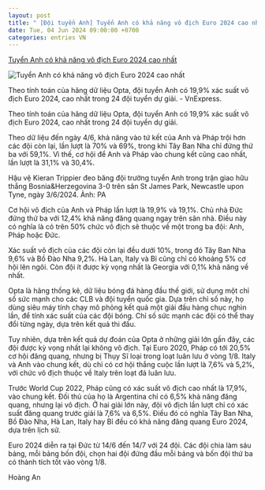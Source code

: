```yaml
---
layout: post
title: " [Đội tuyển Anh] Tuyển Anh có khả năng vô địch Euro 2024 cao nhất"
date: Tue, 04 Jun 2024 09:00:00 +0700
categories: entries VN
---
```

[Tuyển Anh có khả năng vô địch Euro 2024 cao nhất](https://vnexpress.net/tuyen-anh-co-kha-nang-vo-dich-euro-2024-cao-nhat-4754240.html)

![Tuyển Anh có khả năng vô địch Euro 2024 cao nhất](https://vcdn1-thethao.vnecdn.net/2024/06/04/trippier-jpeg-1717491380-8944-1717491555.jpg?w=1200&h=0&q=100&dpr=1&fit=crop&s=l3oqFR5CJJSISDfm9kNz8w)

Theo tính toán của hãng dữ liệu Opta, đội tuyển Anh có 19,9% xác suất vô địch Euro 2024, cao nhất trong 24 đội tuyển dự giải. - VnExpress.

Theo tính toán của hãng dữ liệu Opta, đội tuyển Anh có 19,9% xác suất vô địch Euro 2024, cao nhất trong 24 đội tuyển dự giải.

Theo dữ liệu đến ngày 4/6, khả năng vào tứ kết của Anh và Pháp trội hơn các đội còn lại, lần lượt là 70% và 69%, trong khi Tây Ban Nha chỉ đứng thứ ba với 59,1%. Vì thế, cơ hội để Anh và Pháp vào chung kết cũng cao nhất, lần lượt là 31,1% và 30,4%.

Hậu vệ Kieran Trippier đeo băng đội trưởng tuyển Anh trong trận giao hữu thắng Bosnia&Herzegovina 3-0 trên sân St James Park, Newcastle upon Tyne, ngày 3/6/2024. Ảnh: PA

Cơ hội vô địch của Anh và Pháp lần lượt là 19,9% và 19,1%. Chủ nhà Đức đứng thứ ba với 12,4% khả năng đăng quang ngay trên sân nhà. Điều này có nghĩa là có trên 50% chức vô địch sẽ thuộc về một trong ba đội: Anh, Pháp hoặc Đức.

Xác suất vô địch của các đội còn lại đều dưới 10%, trong đó Tây Ban Nha 9,6% và Bồ Đào Nha 9,2%. Hà Lan, Italy và Bỉ cũng chỉ có khoảng 5% cơ hội lên ngôi. Còn đội ít được kỳ vọng nhất là Georgia với 0,1% khả năng về nhất.

Opta là hãng thống kê, dữ liệu bóng đá hàng đầu thế giới, sử dụng một chỉ số sức mạnh cho các CLB và đội tuyển quốc gia. Dựa trên chỉ số này, họ dùng siêu máy tính chạy mô phỏng kết quả một giải đấu hàng chục nghìn lần, để tính xác suất của các đội bóng. Chỉ số sức mạnh các đội có thể thay đổi từng ngày, dựa trên kết quả thi đấu.

Tuy nhiên, dựa trên kết quả dự đoán của Opta ở những giải lớn gần đây, các đội được kỳ vọng nhất lại không vô địch. Tại Euro 2020, Pháp có tới 20,5% cơ hội đăng quang, nhưng bị Thụy Sĩ loại trong loạt luân lưu ở vòng 1/8. Italy và Anh vào chung kết, dù chỉ có cơ hội thắng cuộc lần lượt là 7,6% và 5,2%, với chức vô địch thuộc về Italy trên loạt đá luân lưu.

Trước World Cup 2022, Pháp cũng có xác suất vô địch cao nhất là 17,9%, vào chung kết. Đối thủ của họ là Argentina chỉ có 6,5% khả năng đăng quang, nhưng lại vô địch. Ở hai giải lớn này, đội vô địch lần lượt chỉ có xác suất đăng quang trước giải là 7,6% và 6,5%. Điều đó có nghĩa Tây Ban Nha, Bồ Đào Nha, Hà Lan, Italy hay Bỉ đều có khả năng đăng quang Euro 2024, dựa trên lịch sử.

Euro 2024 diễn ra tại Đức từ 14/6 đến 14/7 với 24 đội. Các đội chia làm sáu bảng, mỗi bảng bốn đội, chọn hai đội đứng đầu mỗi bảng và bốn đội thứ ba có thành tích tốt vào vòng 1/8.

Hoàng An

